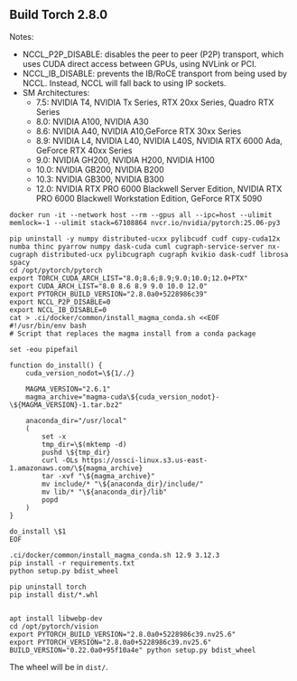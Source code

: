 ## Build Torch 2.8.0

Notes:
- NCCL_P2P_DISABLE: disables the peer to peer (P2P) transport, which uses CUDA direct access between GPUs, using NVLink or PCI.
- NCCL_IB_DISABLE: prevents the IB/RoCE transport from being used by NCCL. Instead, NCCL will fall back to using IP sockets.
- SM Architectures:
  - 7.5: NVIDIA T4, NVIDIA Tx Series, RTX 20xx Series, Quadro RTX Series
  - 8.0: NVIDIA A100, NVIDIA A30
  - 8.6: NVIDIA A40, NVIDIA A10,GeForce RTX 30xx Series
  - 8.9: NVIDIA L4, NVIDIA L40, NVIDIA L40S, NVIDIA RTX 6000 Ada, GeForce RTX 40xx Series
  - 9.0: NVIDIA GH200, NVIDIA H200, NVIDIA H100
  - 10.0: NVIDIA GB200, NVIDIA B200
  - 10.3: NVIDIA GB300, NVIDIA B300
  - 12.0: NVIDIA RTX PRO 6000 Blackwell Server Edition, NVIDIA RTX PRO 6000 Blackwell Workstation Edition, GeForce RTX 5090


```shell
docker run -it --network host --rm --gpus all --ipc=host --ulimit memlock=-1 --ulimit stack=67108864 nvcr.io/nvidia/pytorch:25.06-py3

pip uninstall -y numpy distributed-ucxx pylibcudf cudf cupy-cuda12x numba thinc pyarrow numpy dask-cuda cuml cugraph-service-server nx-cugraph distributed-ucx pylibcugraph cugraph kvikio dask-cudf librosa spacy
cd /opt/pytorch/pytorch
export TORCH_CUDA_ARCH_LIST="8.0;8.6;8.9;9.0;10.0;12.0+PTX"
export CUDA_ARCH_LIST="8.0 8.6 8.9 9.0 10.0 12.0"
export PYTORCH_BUILD_VERSION="2.8.0a0+5228986c39"
export NCCL_P2P_DISABLE=0
export NCCL_IB_DISABLE=0
cat > .ci/docker/common/install_magma_conda.sh <<EOF
#!/usr/bin/env bash
# Script that replaces the magma install from a conda package

set -eou pipefail

function do_install() {
    cuda_version_nodot=\${1/./}

    MAGMA_VERSION="2.6.1"
    magma_archive="magma-cuda\${cuda_version_nodot}-\${MAGMA_VERSION}-1.tar.bz2"

    anaconda_dir="/usr/local"
    (
        set -x
        tmp_dir=\$(mktemp -d)
        pushd \${tmp_dir}
        curl -OLs https://ossci-linux.s3.us-east-1.amazonaws.com/\${magma_archive}
        tar -xvf "\${magma_archive}"
        mv include/* "\${anaconda_dir}/include/"
        mv lib/* "\${anaconda_dir}/lib"
        popd
    )
}

do_install \$1
EOF

.ci/docker/common/install_magma_conda.sh 12.9 3.12.3
pip install -r requirements.txt
python setup.py bdist_wheel

pip uninstall torch
pip install dist/*.whl


apt install libwebp-dev
cd /opt/pytorch/vision
export PYTORCH_BUILD_VERSION="2.8.0a0+5228986c39.nv25.6"
export PYTORCH_VERSION="2.8.0a0+5228986c39.nv25.6"
BUILD_VERSION="0.22.0a0+95f10a4e" python setup.py bdist_wheel
```

The wheel will be in `dist/`.


